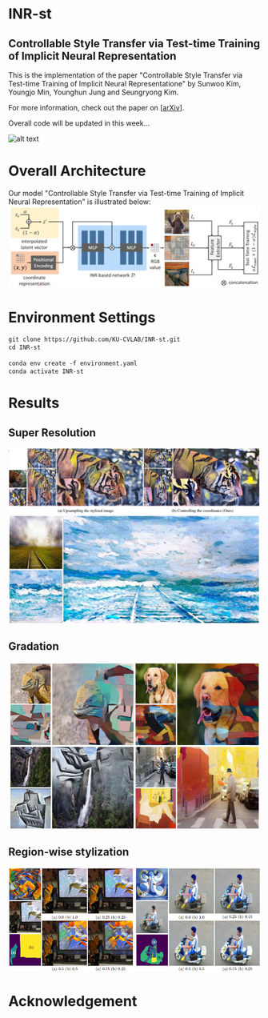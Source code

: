 # INR-st
## Controllable Style Transfer via Test-time Training of Implicit Neural Representation
This is the implementation of the paper "Controllable Style Transfer via Test-time Training of Implicit Neural Representatione" by Sunwoo Kim, Youngjo Min, Younghun Jung and Seungryong Kim.


For more information, check out the paper on [[arXiv](https://arxiv.org/)].


Overall code will be updated in this week...

![alt text](/images/INR-st_teaser.png)

# Overall Architecture

Our model "Controllable Style Transfer via Test-time Training of Implicit Neural Representation" is illustrated below:
![alt text](/images/structure.png)



# Environment Settings
```
git clone https://github.com/KU-CVLAB/INR-st.git 
cd INR-st

conda env create -f environment.yaml
conda activate INR-st
```


# Results

## Super Resolution
![alt text](/images/resolution_comp.png)
![alt text](/images/res.png)

## Gradation
![alt text](/images/gradation.png)

## Region-wise stylization
![alt text](/images/mask.png)

# Acknowledgement <a name="Acknowledgement"></a>


